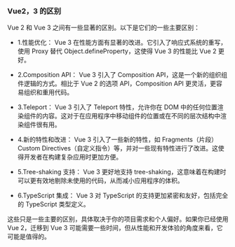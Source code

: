 ###  Vue2，3 的区别
Vue 2 和 Vue 3 之间有一些显著的区别。以下是它们的一些主要区别：

- 1.性能优化： Vue 3 在性能方面有显著的改进。它引入了响应式系统的重写，使用 Proxy 替代 Object.defineProperty，这使得 Vue 3 的性能比 Vue 2 更好。

- 2.Composition API： Vue 3 引入了 Composition API，这是一个新的组织组件逻辑的方式。相比于 Vue 2 的选项 API，Composition API 更灵活，更容易组织和重用代码。



- 3.Teleport： Vue 3 引入了 Teleport 特性，允许你在 DOM 中的任何位置渲染组件的内容。这对于在应用程序中移动组件的位置或在不同的层次结构中渲染组件很有用。

- 4.新的特性和改进： Vue 3 引入了一些新的特性，如 Fragments（片段）Custom 
Directives（自定义指令）等，并对一些现有特性进行了改进。这使得开发者在构建复杂应用时更加方便。
- 5.Tree-shaking 支持： Vue 3 更好地支持 tree-shaking，这意味着在构建时可以更有效地剔除未使用的代码，从而减小应用程序的体积。
- 6.TypeScript 集成： Vue 3 对 TypeScript 的支持更加紧密和友好，包括完全的 TypeScript 类型定义。

这些只是一些主要的区别，具体取决于你的项目需求和个人偏好。如果你已经使用 Vue 2，迁移到 Vue 3 可能需要一些时间，但从性能和开发体验的角度来看，它可能是值得的。

